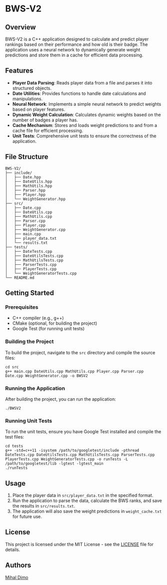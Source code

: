 # BWS-V2

## Overview
BWS-V2 is a C++ application designed to calculate and predict player rankings based on their performance and how old is their badge. The application uses a neural network to dynamically generate weight predictions and store them in a cache for efficient data processing.

## Features
- **Player Data Parsing**: Reads player data from a file and parses it into structured objects.
- **Date Utilities**: Provides functions to handle date calculations and manipulations.
- **Neural Network**: Implements a simple neural network to predict weights based on player features.
- **Dynamic Weight Calculation**: Calculates dynamic weights based on the number of badges a player has.
- **Cache Mechanism**: Stores and loads weight predictions to and from a cache file for efficient processing.
- **Unit Tests**: Comprehensive unit tests to ensure the correctness of the application.

## File Structure
```
BWS-V2/
├── include/
│   ├── Date.hpp
│   ├── DateUtils.hpp
│   ├── MathUtils.hpp
│   ├── Parser.hpp
│   ├── Player.hpp
│   └── WeightGenerator.hpp
├── src/
│   ├── Date.cpp
│   ├── DateUtils.cpp
│   ├── MathUtils.cpp
│   ├── Parser.cpp
│   ├── Player.cpp
│   ├── WeightGenerator.cpp
│   ├── main.cpp
│   ├── player_data.txt
│   └── results.txt
├── tests/
│   ├── DateTests.cpp
│   ├── DateUtilsTests.cpp
│   ├── MathUtilsTests.cpp
│   ├── ParserTests.cpp
│   ├── PlayerTests.cpp
│   └── WeightGeneratorTests.cpp
└── README.md
```

## Getting Started

### Prerequisites
- C++ compiler (e.g., g++)
- CMake (optional, for building the project)
- Google Test (for running unit tests)

### Building the Project
To build the project, navigate to the `src` directory and compile the source files:
```
cd src
g++ main.cpp DateUtils.cpp MathUtils.cpp Player.cpp Parser.cpp Date.cpp WeightGenerator.cpp -o BWSV2
```

### Running the Application
After building the project, you can run the application:
```
./BWSV2
```

### Running Unit Tests
To run the unit tests, ensure you have Google Test installed and compile the test files:
```
cd tests
g++ -std=c++11 -isystem /path/to/googletest/include -pthread DateTests.cpp DateUtilsTests.cpp MathUtilsTests.cpp ParserTests.cpp PlayerTests.cpp WeightGeneratorTests.cpp -o runTests -L /path/to/googletest/lib -lgtest -lgtest_main
./runTests
```

## Usage
1. Place the player data in `src/player_data.txt` in the specified format.
2. Run the application to parse the data, calculate the BWS ranks, and save the results in `src/results.txt`.
3. The application will also save the weight predictions in `weight_cache.txt` for future use.

## License
This project is licensed under the MIT License - see the [LICENSE](LICENSE) file for details.

## Authors

[Mihal Dimo](https://github.com/mhdimo)